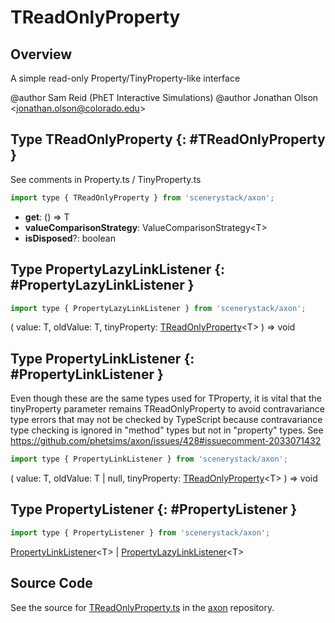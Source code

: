 # TReadOnlyProperty

## Overview

A simple read-only Property/TinyProperty-like interface

@author Sam Reid (PhET Interactive Simulations)
@author Jonathan Olson &lt;jonathan.olson@colorado.edu&gt;

## Type TReadOnlyProperty {: #TReadOnlyProperty }


See comments in Property.ts / TinyProperty.ts

```js
import type { TReadOnlyProperty } from 'scenerystack/axon';
```
- **get**: () =&gt; T
- **valueComparisonStrategy**: ValueComparisonStrategy&lt;T&gt;
- **isDisposed**?: <span style="color: hsla(calc(var(--md-hue) + 180deg),80%,40%,1);">boolean</span>




## Type PropertyLazyLinkListener {: #PropertyLazyLinkListener }


```js
import type { PropertyLazyLinkListener } from 'scenerystack/axon';
```
( value: T, oldValue: T, tinyProperty: [TReadOnlyProperty](../axon/TReadOnlyProperty.md)&lt;T&gt; ) =&gt; <span style="color: hsla(calc(var(--md-hue) + 180deg),80%,40%,1);">void</span>



## Type PropertyLinkListener {: #PropertyLinkListener }


Even though these are the same types used for TProperty, it is vital that the tinyProperty parameter remains
TReadOnlyProperty to avoid contravariance type errors that may not be checked by TypeScript because contravariance
type checking is ignored in "method" types but not in "property" types. See https://github.com/phetsims/axon/issues/428#issuecomment-2033071432

```js
import type { PropertyLinkListener } from 'scenerystack/axon';
```
( value: T, oldValue: T | <span style="color: hsla(calc(var(--md-hue) + 180deg),80%,40%,1);">null</span>, tinyProperty: [TReadOnlyProperty](../axon/TReadOnlyProperty.md)&lt;T&gt; ) =&gt; <span style="color: hsla(calc(var(--md-hue) + 180deg),80%,40%,1);">void</span>



## Type PropertyListener {: #PropertyListener }


```js
import type { PropertyListener } from 'scenerystack/axon';
```
[PropertyLinkListener](../axon/TReadOnlyProperty.md#PropertyLinkListener)&lt;T&gt; | [PropertyLazyLinkListener](../axon/TReadOnlyProperty.md#PropertyLazyLinkListener)&lt;T&gt;



## Source Code

See the source for [TReadOnlyProperty.ts](https://github.com/phetsims/axon/blob/main/js/TReadOnlyProperty.ts) in the [axon](https://github.com/phetsims/axon) repository.
